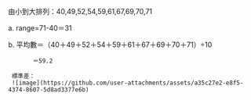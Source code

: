 由小到大排列：40,49,52,54,59,61,67,69,70,71

a.   range=71-40＝31

b.   平均數＝（40＋49＋52＋54＋59＋61＋67＋69＋70＋71）÷10
  
           ＝59.2

     標準差：
     ![image](https://github.com/user-attachments/assets/a35c27e2-e8f5-4374-8607-5d8ad3377e6b)

